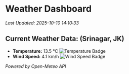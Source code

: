 
# Weather Dashboard

_Last Updated: 2025-10-10 14:10:33_

## Current Weather Data: (Srinagar, JK)
- **Temperature:** 13.5 °C ![Temperature Badge](https://img.shields.io/badge/Temperature-Low%20Temp-blue)
- **Wind Speed:** 4.1 km/h ![Wind Speed Badge](https://img.shields.io/badge/Wind%20Speed-Light%20Wind-blue)

*Powered by Open-Meteo API*
